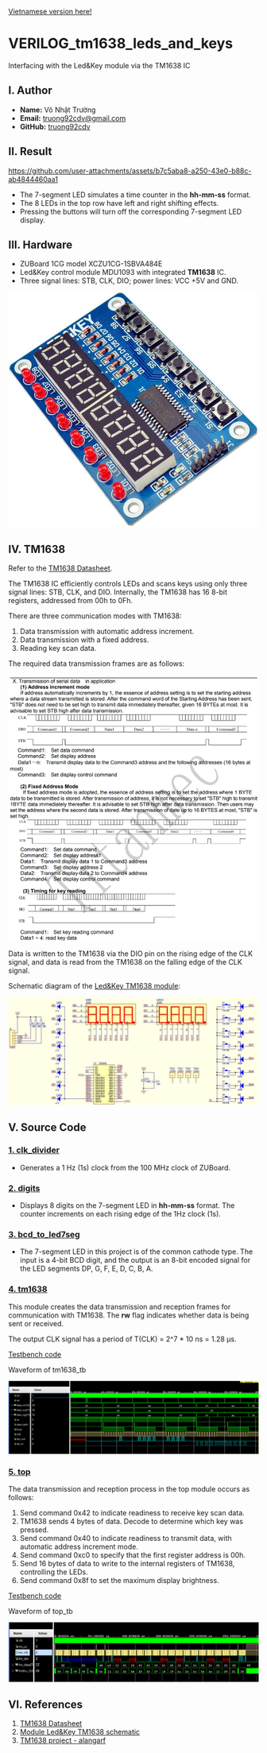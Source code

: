 [Vietnamese version here!](./README_VI.md)

# VERILOG_tm1638_leds_and_keys

Interfacing with the Led&Key module via the TM1638 IC

## I. Author

- **Name:** Võ Nhật Trường
- **Email:** truong92cdv@gmail.com
- **GitHub:** [truong92cdv](https://github.com/truong92cdv)

## II. Result

https://github.com/user-attachments/assets/b7c5aba8-a250-43e0-b88c-ab4844460aa1

- The 7-segment LED simulates a time counter in the **hh-mm-ss** format.
- The 8 LEDs in the top row have left and right shifting effects.
- Pressing the buttons will turn off the corresponding 7-segment LED display.

## III. Hardware

- ZUBoard 1CG model XCZU1CG-1SBVA484E
- Led&Key control module MDU1093 with integrated **TM1638** IC.
- Three signal lines: STB, CLK, DIO; power lines: VCC +5V and GND.

![module Led&Key TM1638](./images/module_tm1638_ledandkey.jpg)

## IV. TM1638

Refer to the [TM1638 Datasheet](./refs/TM1638.PDF).

The TM1638 IC efficiently controls LEDs and scans keys using only three signal lines: STB, CLK, and DIO. Internally, the TM1638 has 16 8-bit registers, addressed from 00h to 0Fh.

There are three communication modes with TM1638:
1. Data transmission with automatic address increment.
2. Data transmission with a fixed address.
3. Reading key scan data.

The required data transmission frames are as follows:

![TM1638 3 transmission modes](./images/tm1638_3modes.png)

Data is written to the TM1638 via the DIO pin on the rising edge of the CLK signal, and data is read from the TM1638 on the falling edge of the CLK signal.

Schematic diagram of the [Led&Key TM1638 module](./refs/TM1638_schematic.pdf):

![TM1638_schematic](./images/tm1638_schematic.png)

## V. Source Code

### [1. clk_divider](./src/clk_divider.v)

- Generates a 1 Hz (1s) clock from the 100 MHz clock of ZUBoard.

### [2. digits](./src/digits.v)

- Displays 8 digits on the 7-segment LED in **hh-mm-ss** format. The counter increments on each rising edge of the 1Hz clock (1s).

### [3. bcd_to_led7seg](./src/bcd_to_led7seg.v)

- The 7-segment LED in this project is of the common cathode type. The input is a 4-bit BCD digit, and the output is an 8-bit encoded signal for the LED segments DP, G, F, E, D, C, B, A.

### [4. tm1638](./src/tm1638.v)

This module creates the data transmission and reception frames for communication with TM1638. The **rw** flag indicates whether data is being sent or received.

The output CLK signal has a period of T(CLK) = 2^7 * 10 ns = 1.28 µs.

[Testbench code](./tb/tm1638_tb.v)

Waveform of tm1638_tb

![waveform_tm1638_tb](./images/waveform_tm1638_tb.png)

### [5. top](./src/top.v)

The data transmission and reception process in the top module occurs as follows:
1. Send command 0x42 to indicate readiness to receive key scan data.
2. TM1638 sends 4 bytes of data. Decode to determine which key was pressed.
3. Send command 0x40 to indicate readiness to transmit data, with automatic address increment mode.
4. Send command 0xc0 to specify that the first register address is 00h.
5. Send 16 bytes of data to write to the internal registers of TM1638, controlling the LEDs.
6. Send command 0x8f to set the maximum display brightness.

[Testbench code](./tb/top_tb.v)

Waveform of top_tb

![waveform_top_tb](./images/waveform_top_tb.png)

## VI. References

1. [TM1638 Datasheet](./refs/TM1638.PDF)
2. [Module Led&Key TM1638 schematic](./refs/TM1638_schematic.pdf)
3. [TM1638 project - alangarf](https://github.com/alangarf/tm1638-verilog)
